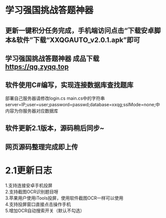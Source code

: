 # 学习强国挑战答题神器
## 更新一键积分任务完成，手机端访问点击“下载安卓脚本&软件”下载“XXQGAUTO_v2.0.1.apk”即可  
## 学习强国挑战答题神器 成品下载 https://qg.zyqq.top  
## 软件使用C#编写，实现连接数据库查找题库
部署自己服务器请修改login.cs main.cs中的字符串server=IP;user=user;password=passwd;database=xxqg;sslMode=none;中内容为你服务器对应数据库  
## 软件更新2.1版本，源码稍后同步~
## 网页源码整理完成即上传
# 2.1更新日志
1.支持连接安卓手机投屏  
2.支持截图OCR识别题目呀  
3.苹果用户使用iTools投屏，使用软件截图OCR一样可以使用  
4.支持投屏窗口直接点击操作手机  
5.增加OCR自动搜索开关（默认不勾选）  
